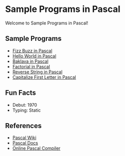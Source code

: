 # Sample Programs in Pascal

Welcome to Sample Programs in Pascal!

## Sample Programs

- [Fizz Buzz in Pascal][1]
- [Hello World in Pascal][2]
- [Baklava in Pascal](https://github.com/TheRenegadeCoder/sample-programs/issues/2214)
- [Factorial in Pascal](https://github.com/TheRenegadeCoder/sample-programs/issues/2219)
- [Reverse String in Pascal](https://github.com/TheRenegadeCoder/sample-programs/issues/2221)
- [Capitalize First Letter in Pascal](https://github.com/TheRenegadeCoder/sample-programs/issues/2248)


## Fun Facts

- Debut: 1970
- Typing: Static

## References

- [Pascal Wiki][3]
- [Pascal Docs][4]
- [Online Pascal Compiler][5]

[1]: https://github.com/TheRenegadeCoder/sample-programs/issues/548
[2]: https://therenegadecoder.com/code/hello-world-in-pascal/
[3]: https://en.wikipedia.org/wiki/Pascal_(programming_language)
[4]: https://www.freepascal.org/docs.var
[5]: https://www.jdoodle.com/execute-pascal-online
